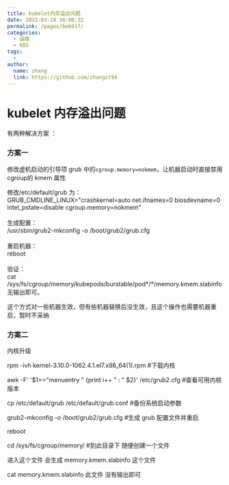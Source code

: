 ```yaml
---
title: kubelet内存溢出问题
date: 2022-03-18 16:08:32
permalink: /pages/beb91f/
categories:
  - 运维
  - K8S
tags:
  - 
author: 
  name: zhang
  link: https://github.com/zhangst94
---
```

# kubelet 内存溢出问题

有两种解决方案 ：

### 方案一

修改虚机启动的引导项 grub 中的`cgroup.memory=nokmem`，让机器启动时直接禁用 cgroup的 kmem 属性

修改/etc/default/grub 为：  
GRUB_CMDLINE_LINUX="crashkernel=auto net.ifnames=0 biosdevname=0 intel_pstate=disable cgroup.memory=nokmem"  
​  
生成配置：  
/usr/sbin/grub2-mkconfig -o /boot/grub2/grub.cfg  
​  
重启机器：  
reboot   
​  
验证：  
cat /sys/fs/cgroup/memory/kubepods/burstable/pod*/*/memory.kmem.slabinfo 无输出即可。

  

这个方式对一些机器生效，但有些机器替换后没生效，且这个操作也需要机器重启，暂时不采纳

### 方案二

内核升级

rpm -ivh kernel-3.10.0-1062.4.1.el7.x86_64(1).rpm #下载内核

awk -F' '$1=="menuentry " {print i++ " : " $2}' /etc/grub2.cfg #查看可用内核版本

cp /etc/default/grub /etc/default/grub.conf #备份系统启动参数

grub2-mkconfig -o /boot/grub2/grub.cfg #生成 grub 配置文件并重启

reboot

cd /sys/fs/cgroup/memory/ #到此目录下 随便创建一个文件

进入这个文件 会生成 memory.kmem.slabinfo 这个文件

cat memory.kmem.slabinfo 此文件 没有输出即可
